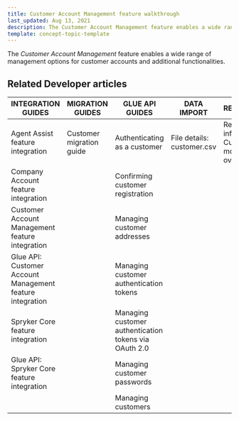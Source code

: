 ```yaml
---
title: Customer Account Management feature walkthrough
last_updated: Aug 13, 2021
description: The Customer Account Management feature enables a wide range of management options for customer accounts and additional functionalities
template: concept-topic-template
---
```


The _Customer Account Management_ feature enables a wide range of management options for customer accounts and additional functionalities.

<!--
To learn more about the feature and to find out how end users use it, see [Customer Account Management feature overview](https://documentation.spryker.com/docs/customer-account-management) for business users.
-->


## Related Developer articles

| INTEGRATION GUIDES  | MIGRATION GUIDES | GLUE API GUIDES | DATA IMPORT | REFERENCES |
|---|---|---|---|---|
| Agent Assist feature integration | Customer migration guide | Authenticating as a customer | File details: customer.csv | Reference information: Customer module overview|
| Company Account feature integration |  | Confirming customer registration |  |  |
| Customer Account Management feature integration |  | Managing customer addresses |  |  |
| Glue API: Customer Account Management feature integration |  | Managing customer authentication tokens |  |  |
| Spryker Сore feature integration |  | Managing customer authentication tokens via OAuth 2.0 |  |  |
| Glue API: Spryker Сore feature integration |  | Managing customer passwords |  |  |
|  |  | Managing customers |  |  |
